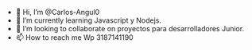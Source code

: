 - 👋 Hi, I’m @Carlos-Angul0
- 🌱 I’m currently learning  Javascript y Nodejs.
- 💞️ I’m looking to collaborate on  proyectos para desarrolladores Junior. 
- 📫 How to reach me  Wp 3187141190

<!---
Carlos-Angul0/Carlos-Angul0 is a ✨ special ✨ repository because its `README.md` (this file) appears on your GitHub profile.
You can click the Preview link to take a look at your changes.
--->
